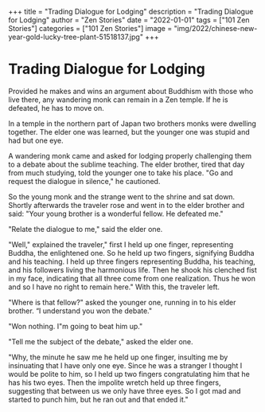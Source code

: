 +++
title = "Trading Dialogue for Lodging"
description = "Trading Dialogue for Lodging"
author = "Zen Stories"
date = "2022-01-01"
tags = ["101 Zen Stories"]
categories = ["101 Zen Stories"]
image =  "img/2022/chinese-new-year-gold-lucky-tree-plant-51518137.jpg"
+++

# Trading Dialogue for Lodging

Provided he makes and wins an argument about Buddhism with those who live there, any wandering monk can remain in a Zen temple. If he is defeated, he has to move on.

In a temple in the northern part of Japan two brothers monks were dwelling together. The elder one was learned, but the younger one was stupid and had but one eye.

A wandering monk came and asked for lodging properly challenging them to a debate about the sublime teaching. The elder brother, tired that day from much studying, told the younger one to take his place. "Go and request the dialogue in silence," he cautioned.

So the young monk and the strange went to the shrine and sat down. Shortly afterwards the traveler rose and went in to the elder brother and said: "Your young brother is a wonderful fellow. He defeated me."

"Relate the dialogue to me," said the elder one.

"Well," explained the traveler," first I held up one finger, representing Buddha, the enlightened one. So he held up two fingers, signifying Buddha and his teaching. I held up three fingers representing Buddha, his teaching, and his followers living the harmonious life. Then he shook his clenched fist in my face, indicating that all three come from one realization. Thus he won and so I have no right to remain here." With this, the traveler left.

"Where is that fellow?" asked the younger one, running in to his elder brother. “I understand you won the debate."

"Won nothing. I"m going to beat him up."

"Tell me the subject of the debate," asked the elder one.

"Why, the minute he saw me he held up one finger, insulting me by insinuating that I have only one eye. Since he was a stranger I thought I would be polite to him, so I held up two fingers congratulating him that he has his two eyes. Then the impolite wretch held up three fingers, suggesting that between us we only have three eyes. So I got mad and started to punch him, but he ran out and that ended it."
